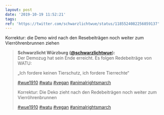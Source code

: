 ```yaml
---
layout: post
date: '2019-10-19 11:52:21'
tags: 
ref: 'https://twitter.com/schwarzlichtwue/status/1185524082256859137'
---
```

Korrektur: die Demo wird nach den Resebeiträgen noch weiter zum Vierröhrenbrunnen ziehen
> <b>Schwarzlicht Würzburg ([@schwarzlichtwue](https://twitter.com/schwarzlichtwue)):</b>  
>Der Demozug hat sein Ende erreicht. Es folgen Redebeiträge von WATU:  
>  
>  
>  
>„Ich fordere keinen Tierschutz, ich fordere Tierrechte“  
>  
>[#wue1910](/t/wue1910) [#watu](/t/watu) [#vegan](/t/vegan) [#animalrightsmarch](/t/animalrightsmarch)   
>  
>Korrektur: Die Deko zieht nach den Redebeiträgen noch weiter zum Vierröhrenbrunnen  
>  
>[#wue1910](/t/wue1910) [#watu](/t/watu) [#vegan](/t/vegan) [#animalrightsmarch](/t/animalrightsmarch)  

